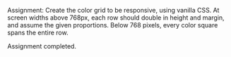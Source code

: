 Assignment: Create the color grid to be responsive,
using vanilla CSS. At screen widths above 768px,
each row should double in height and margin, and assume the 
given proportions. Below 768 pixels, every color square spans
the entire row.

Assignment completed.